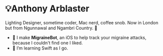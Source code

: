 # 💡Anthony Arblaster
Lighting Designer, sometime coder, Mac nerd, coffee snob. Now in London but from Ngunnawal and Ngambri Country. 🐨

- 🤖 I make **MigraineBot**, an iOS to help track your migraine attacks, because I couldn't find one I liked. 
- 🌱 I’m learning Swift as I go.

<!---
aarblaster/aarblaster is a ✨ special ✨ repository because its `README.md` (this file) appears on your GitHub profile.
You can click the Preview link to take a look at your changes.
--->
